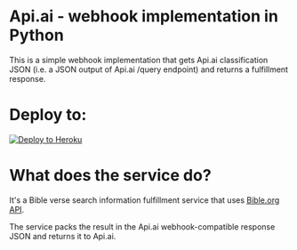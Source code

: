 # Api.ai - webhook implementation in Python

This is a simple webhook implementation that gets Api.ai classification JSON (i.e. a JSON output of Api.ai /query endpoint) and returns a fulfillment response.

# Deploy to:
[![Deploy to Heroku](https://www.herokucdn.com/deploy/button.svg)](https://heroku.com/deploy)

# What does the service do?
It's a Bible verse search information fulfillment service that uses [Bible.org API](https://bibles.org/pages/api).

The service packs the result in the Api.ai webhook-compatible response JSON and returns it to Api.ai.

